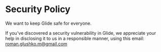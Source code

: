 # Security Policy

We want to keep Glide safe for everyone. 

If you've discovered a security vulnerability in Glide,
we appreciate your help in disclosing it to us in a responsible manner, using this email: roman.glushko.m@gmail.com
